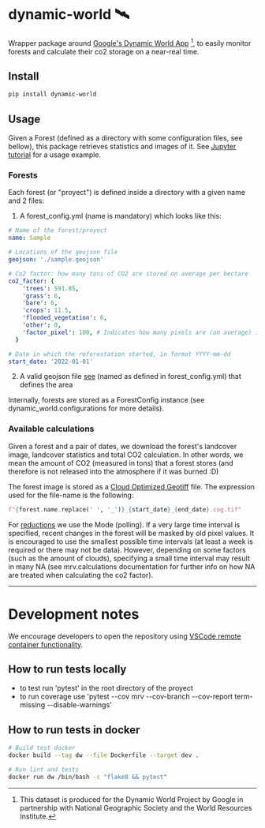 # dynamic-world 🛰️

Wrapper package around [Google's Dynamic World App](https://dynamicworld.app/) [^1], to easily monitor forests and calculate their co2 storage on a near-real time.

[^1]: This dataset is produced for the Dynamic World Project by Google in partnership with National Geographic Society and the World Resources Institute.

## Install

```zsh
pip install dynamic-world
```

## Usage

Given a Forest (defined as a directory with some configuration files, see bellow), this package retrieves statistics and images of it.
See [Jupyter tutorial](Notebooks/dynamic_world_tutorial.ipynb) for a usage example.

### Forests

Each forest (or "proyect") is defined inside a directory with a given name and 2 files:

1. A forest_config.yml (name is mandatory) which looks like this:

```yaml
# Name of the forest/proyect
name: Sample

# Locations of the geojson file
geojson: './sample.geojson'

# Co2 factor: how many tons of CO2 are stored on average per hectare
co2_factor: {
    'trees': 591.85,
    'grass': 6,
    'bare': 6,
    'crops': 11.5,
    'flooded_vegetation': 6,
    'other': 0,
    'factor_pixel': 100, # Indicates how many pixels are (on average) inside a hectare
  }

# Date in which the reforestation started, in format YYYY-mm-dd
start_date: '2022-01-01'
```

2. A valid geojson file [see](https://geojson.org/) (named as defined in forest_config.yml) that defines the area

Internally, forests are stored as a ForestConfig instance (see dynamic_world.configurations for more details).

### Available calculations

Given a forest and a pair of dates, we download the forest's landcover image, landcover statistics and total CO2 calculation. In other words, we mean the amount of CO2 (measured in tons) that a forest stores (and therefore is not released into the atmosphere if it was burned :D)

The forest image is stored as a [Cloud Optimized Geotiff](https://www.cogeo.org/) file. The expression used for the file-name is the following:

```python
f"{forest.name.replace(' ', '_')}_{start_date}_{end_date}.cog.tif"
```

For [reductions](https://developers.google.com/earth-engine/guides/reducers_intro) we use the Mode (polling). If a very large time interval is specified, recent changes in the forest will be masked by old pixel values. It is encouraged to use the smallest possible time intervals (at least a week is required or there may not be data). However, depending on some factors (such as the amount of clouds), specifying a small time interval may result in many NA (see mrv.calculations documentation for further info on how NA are treated when calculating the co2 factor).

---

# Development notes

We encourage developers to open the repository using [VSCode remote container functionality](https://code.visualstudio.com/docs/remote/containers).

## How to run tests locally

- to test run 'pytest' in the root directory of the proyect
- to run coverage use 'pytest --cov mrv --cov-branch --cov-report term-missing --disable-warnings'

## How to run tests in docker

```zsh
# Build test docker
docker build --tag dw --file Dockerfile --target dev .

# Run lint and tests
docker run dw /bin/bash -c "flake8 && pytest"
```
